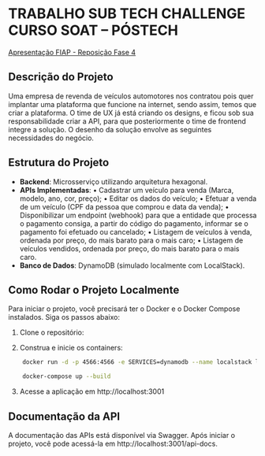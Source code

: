 # TRABALHO SUB TECH CHALLENGE CURSO SOAT – PÓSTECH

[Apresentação FIAP - Reposição Fase 4]()

## Descrição do Projeto

Uma empresa de revenda de veículos automotores nos contratou pois quer implantar uma
plataforma que funcione na internet, sendo assim, temos que criar a plataforma. O time de UX já
está criando os designs, e ficou sob sua responsabilidade criar a API, para que posteriormente o
time de frontend integre a solução. O desenho da solução envolve as seguintes necessidades do
negócio.

## Estrutura do Projeto

-   **Backend**: Microsserviço utilizando arquitetura hexagonal.
-   **APIs Implementadas**:
    • Cadastrar um veículo para venda (Marca, modelo, ano, cor, preço);
    • Editar os dados do veículo;
    • Efetuar a venda de um veículo (CPF da pessoa que comprou e data da venda);
    • Disponibilizar um endpoint (webhook) para que a entidade que processa o pagamento
    consiga, a partir do código do pagamento, informar se o pagamento foi efetuado ou
    cancelado;
    • Listagem de veículos à venda, ordenada por preço, do mais barato para o mais caro;
    • Listagem de veículos vendidos, ordenada por preço, do mais barato para o mais caro.
-   **Banco de Dados**: DynamoDB (simulado localmente com LocalStack).

## Como Rodar o Projeto Localmente

Para iniciar o projeto, você precisará ter o Docker e o Docker Compose instalados. Siga os passos abaixo:

1. Clone o repositório:

<!-- ```bash
   git clone git@github.com:leandradz/vehicle-sales-service.git
   cd vehicle-sales-service
``` -->

2. Construa e inicie os containers:

```bash
    docker run -d -p 4566:4566 -e SERVICES=dynamodb --name localstack localstack/localstack:latest

    docker-compose up --build
```

3. Acesse a aplicação em http://localhost:3001

## Documentação da API

A documentação das APIs está disponível via Swagger. Após iniciar o projeto, você pode acessá-la em http://localhost:3001/api-docs.
